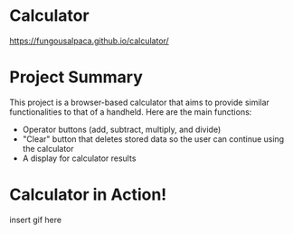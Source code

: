 # Calculator
https://fungousalpaca.github.io/calculator/
# Project Summary
This project is a browser-based calculator that aims to provide similar functionalities to that of a handheld. 
Here are the main functions:
* Operator buttons (add, subtract, multiply, and divide)
* "Clear" button that deletes stored data so the user can continue using the calculator
* A display for calculator results
# Calculator in Action!
insert gif here

